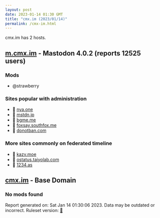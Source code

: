 ```yaml
---
layout: post
date: 2023-01-14 01:30 GMT
title: "cmx.im (2023/01/14)"
permalink: /cmx-im.html
---
```


cmx.im has 2 hosts.

## [m.cmx.im](https://m.cmx.im) - Mastodon 4.0.2 (reports 12525 users)

### Mods
 * @strawberry

### Sites popular with administration

* 🐘 [nya.one](/nya-one.html)
* 🐘 [mstdn.jp](/mstdn-jp.html)
* 🐘 [bgme.me](/bgme-me.html)
* 🐘 [foxsay.southfox.me](/foxsay-southfox-me.html)
* 🐘 [donotban.com](/donotban-com.html)

### More sites commonly on federated timeline

* 🐘 [kazv.moe](/kazv-moe.html)
* 🐘 [ostatus.taiyolab.com](/ostatus-taiyolab-com.html)
* 🐘 [1234.as](/1234-as.html)

## [cmx.im](https://cmx.im) - Base Domain

### No mods found

Report generated on: Sat Jan 14 01:30:06 2023. Data may be outdated or incorrect.
Ruleset version: [🧁](/version-cupcake)
